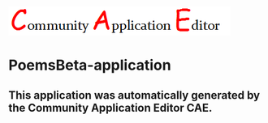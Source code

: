 ![CAE](https://github.com/CAETESTRWTH/application-6/blob/master/img/logo.png)  

PoemsBeta-application
===================


This application was automatically generated by the Community Application Editor CAE.  
---------------
